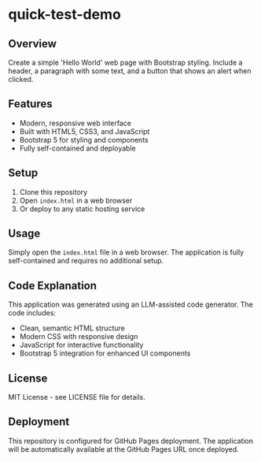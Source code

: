 # quick-test-demo

## Overview
Create a simple 'Hello World' web page with Bootstrap styling. Include a header, a paragraph with some text, and a button that shows an alert when clicked.

## Features
- Modern, responsive web interface
- Built with HTML5, CSS3, and JavaScript
- Bootstrap 5 for styling and components
- Fully self-contained and deployable

## Setup
1. Clone this repository
2. Open `index.html` in a web browser
3. Or deploy to any static hosting service

## Usage
Simply open the `index.html` file in a web browser. The application is fully self-contained and requires no additional setup.

## Code Explanation
This application was generated using an LLM-assisted code generator. The code includes:
- Clean, semantic HTML structure
- Modern CSS with responsive design
- JavaScript for interactive functionality
- Bootstrap 5 integration for enhanced UI components

## License
MIT License - see LICENSE file for details.

## Deployment
This repository is configured for GitHub Pages deployment. The application will be automatically available at the GitHub Pages URL once deployed.
